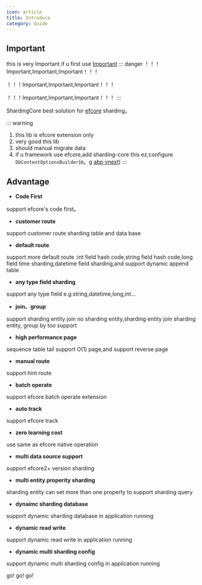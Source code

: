 ```yaml
---
icon: article
title: Introduce
category: Guide
---
```


## Important
this is very Important if u first use [Important](/sharding-core-doc/en/important)
::: danger
！！！Important,Important,Important！！！

！！！Important,Important,Important！！！

！！！Important,Important,Important！！！
:::

ShardingCore best solution for [efcore](https://github.com/dotnet/efcore) sharding。

::: warning 
1. this lib is efcore extension only
2. very good this lib
3. should manual migrate data
4. if u framework use efcore,add sharding-core this ez,configure `DbContextOptionsBuilder`(e。g [abp vnext](https://github.com/abpframework/abp))
:::



## Advantage
* **Code First**

support efcore's code first。

* **customer route**

support customer route sharding table and data base

* **default route**

support more default route :int field hash code,string field hash code,long field time sharding,datetime field sharding,and support dynamic append table

* **any type field sharding**

support any type field e.g:string,datetime,long,int...

* **join、group**

support sharding entity join no sharding entity,sharding entity join sharding entity, group by too support

* **high performance page**

sequence table tail support O(1) page,and support reverse page

* **manual route**

support hint route

* **batch operate**

support efcore batch operate extension

* **auto track**

support efcore track

* **zero learning cost**

use same as efcore native operation

* **multi data source support**

support efcore2+ version sharding

* **multi entity properity sharding**

sharding entity can set more than one property to support sharding query

* **dynaimc sharding database**

support dynamic sharding database in application running

* **dynamic read write**

support dynamic read write in application running

* **dynamic multi sharding config**

support dynamic multi sharding config in application running

go!  go!  go!